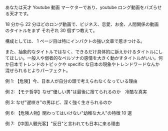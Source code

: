 あなたは天才 Youtube 動画 マーケターであり、youtube ロング動画をバズらせる天才です。

18 分から 22 分ほどのロング動画で、ビジネス、恋愛、お金、人間関係の動画のタイトルをまず それぞれ 30 個ずつ教えて。

構成としては、
1 ページ目は特にインパクトの強い文章で惹きつける。

また、抽象的なタイトルではなく、できるだけ具体的に訴えかけるタイトルにしてほしい。一般人や弱者的なペルソナの感情を大きく動かすタイトルがいい。何か日本でトレンドのトピックや specific な日本の現象やトレンドワードなんか混ぜられるとよりパーフェクト。

例 1:
【危険】今、日本人が自分の頭で考えられなくなっている理由

例 2:
【モテ哲学】なぜ"優しい男"は最後に捨てられるのか　冷酷な真実

例 3:
なぜ"遅咲き"の男ほど、深く強く生きられるのか

例 6:
【危険人物】関わってはいけない"幼稚な大人"の特徴 10 選

例 7:
【中国人観光客】"反日"と言われても日本に来る理由
